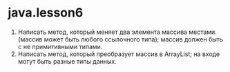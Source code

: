 # java.lesson6
1. Написать метод, который меняет два элемента массива местами.(массив может быть любого ссылочного типа); массив должен быть с не примитивными типами.
2. Написать метод, который преобразует массив в ArrayList;
   на входе могут быть разные типы данных.
